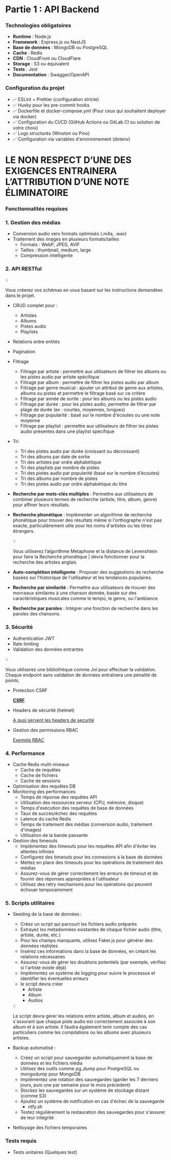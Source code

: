 # Partie 1 : API Backend

### Technologies obligatoires

- **Runtime** : Node.js
- **Framework** : Express.js ou NestJS
- **Base de données** : MongoDB ou PostgreSQL
- **Cache** : Redis
- **CDN** : CloudFront ou CloudFlare
- **Storage** : S3 ou équivalent
- **Tests** : Jest
- **Documentation** : Swagger/OpenAPI

### Configuration du projet

- ✅ ESLint + Prettier (configuration stricte)
- ✅ Husky pour les pre-commit hooks
- ✅ Dockerfile et docker-compose.yml (Pour ceux qui souhaitent deployer via docker)
- ✅ Configuration du CI/CD (GitHub Actions ou GitLab CI ou solution de votre choix)
- ✅ Logs structurés (Winston ou Pino)
- ✅ Configuration via variables d'environnement (dotenv)

# LE NON RESPECT D’UNE DES EXIGENCES ENTRAINERA L’ATTRIBUTION D’UNE NOTE ÉLIMINATOIRE

### Fonctionnalités requises

### 1. Gestion des médias

- Conversion audio vers formats optimisés (.m4a, .wav)
- Traitement des images en plusieurs formats/tailles
    - Formats : WebP, JPEG, AVIF
    - Tailles : thumbnail, medium, large
    - Compression intelligente

### 2. API RESTful

<aside>
💡

Vous créerez vos schémas en vous basant sur les instructions demandées dans le projet.

</aside>

- CRUD complet pour :
    - Artistes
    - Albums
    - Pistes audio
    - Playlists
- Relations entre entités
- Pagination
- Filtrage
    - Filtrage par artiste : permettre aux utilisateurs de filtrer les albums ou les pistes audio par artiste spécifique
    - Filtrage par album : permettre de filtrer les pistes audio par album
    - Filtrage par genre musical : ajouter un attribut de genre aux artistes, albums ou pistes et permettre le filtrage basé sur ce critère
    - Filtrage par année de sortie : pour les albums ou les pistes audio
    - Filtrage par durée : pour les pistes audio, permettre de filtrer par plage de durée (ex : courtes, moyennes, longues)
    - Filtrage par popularité : basé sur le nombre d'écoutes ou une note moyenne
    - Filtrage par playlist : permettre aux utilisateurs de filtrer les pistes audio présentes dans une playlist spécifique
- Tri
    - Tri des pistes audio par durée (croissant ou décroissant)
    - Tri des albums par date de sortie
    - Tri des artistes par ordre alphabétique
    - Tri des playlists par nombre de pistes
    - Tri des pistes audio par popularité (basé sur le nombre d'écoutes)
    - Tri des albums par nombre de pistes
    - Tri des pistes audio par ordre alphabétique du titre
- **Recherche par mots-clés multiples** : Permettre aux utilisateurs de combiner plusieurs termes de recherche (artiste, titre, album, genre) pour affiner leurs résultats.
- **Recherche phonétique** : Implémenter un algorithme de recherche phonétique pour trouver des résultats même si l'orthographe n'est pas exacte, particulièrement utile pour les noms d'artistes ou les titres étrangers.
    
    <aside>
    💡
    
    Vous utiliserez l’algorithme Metaphone et la distance de Levenshtein pour faire la Recherche phonétique | devra fonctionner pour la recherche des artistes anglais
    
    </aside>
    
- **Auto-complétion intelligente** : Proposer des suggestions de recherche basées sur l'historique de l'utilisateur et les tendances populaires.
- **Recherche par similarité** : Permettre aux utilisateurs de trouver des morceaux similaires à une chanson donnée, basée sur des caractéristiques musicales comme le tempo, le genre, ou l'ambiance.
- **Recherche par paroles** : Intégrer une fonction de recherche dans les paroles des chansons.

### 3. Sécurité

- Authentication JWT
- Rate limiting
- Validation des données entrantes

<aside>
💡

Vous utiliserez une bibliothèque comme Joi pour effectuer la validation. Chaque endpoint sans validation de données entraînera une pénalité de points. 

</aside>

- Protection CSRF
    
    [**CSRF**](https://www.notion.so/CSRF-144858a1a0c38163b726e89aa25bdb4b?pvs=21)
    
- Headers de sécurité (helmet)
    
    [A quoi servent les headers de securité](https://www.notion.so/A-quoi-servent-les-headers-de-securit-144858a1a0c3819289d1f8dee9590a33?pvs=21)
    
- Gestion des permissions RBAC
    
    [Exemple RBAC](https://www.notion.so/Exemple-RBAC-144858a1a0c381fbbf11e21381906497?pvs=21)
    

### 4. Performance

- Cache Redis multi-niveaux
    - Cache de requêtes
    - Cache de fichiers
    - Cache de sessions
- Optimisation des requêtes DB
- Monitoring des performances
    - Temps de réponse des requêtes API
    - Utilisation des ressources serveur (CPU, mémoire, disque)
    - Temps d'exécution des requêtes de base de données
    - Taux de succès/échec des requêtes
    - Latence du cache Redis
    - Temps de traitement des médias (conversion audio, traitement d'images)
    - Utilisation de la bande passante
- Gestion des timeouts
    - Implémentez des timeouts pour les requêtes API afin d'éviter les attentes infinies
    - Configurez des timeouts pour les connexions à la base de données
    - Mettez en place des timeouts pour les opérations de traitement des médias
    - Assurez-vous de gérer correctement les erreurs de timeout et de fournir des réponses appropriées à l'utilisateur
    - Utilisez des retry mechanisms pour les opérations qui peuvent échouer temporairement

### 5. Scripts utilitaires

- Seeding de la base de données :
    - Créez un script qui parcourt les fichiers audio préparés
    - Extrayez les métadonnées existantes de chaque fichier audio (titre, artiste, durée, etc.)
    - Pour les champs manquants, utilisez Faker.js pour générer des données réalistes
    - Insérez ces informations dans la base de données, en créant les relations nécessaires
    - Assurez-vous de gérer les doublons potentiels (par exemple, vérifiez si l'artiste existe déjà)
    - Implémentez un système de logging pour suivre le processus et identifier les éventuelles erreurs
    - le script devra créer
        - Artiste
        - Album
        - Audios
    
    <aside>
    💡
    
    Le script devra gérer les relations entre artiste, album et audios, en s'assurant que chaque piste audio est correctement associée à son album et à son artiste. Il faudra également tenir compte des cas particuliers comme les compilations ou les albums avec plusieurs artistes. 
    
    </aside>
    
- Backup automatisé :
    - Créez un script pour sauvegarder automatiquement la base de données et les fichiers média
    - Utilisez des outils comme pg_dump pour PostgreSQL ou mongodump pour MongoDB
    - Implémentez une rotation des sauvegardes (garder les 7 derniers jours, puis une par semaine pour le mois précédent)
    - Stockez les sauvegardes sur un système de stockage distant (comme S3)
    - Ajoutez un système de notification en cas d'échec de la sauvegarde
        - ntfy.sh
    - Testez régulièrement la restauration des sauvegardes pour s'assurer de leur intégrité
- Nettoyage des fichiers temporaires

### Tests requis

- Tests unitaires (Quelques test)